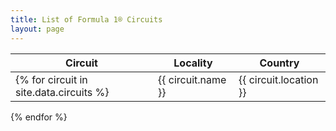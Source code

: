 ```yaml
---
title: List of Formula 1® Circuits
layout: page
---
```


| Circuit | Locality | Country |
|---------|----------|---------|
{% for circuit in site.data.circuits %} | {{ circuit.name }} | {{ circuit.location }} | {{ circuit.country }} |
{% endfor %}
